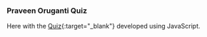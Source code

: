 ### Praveen Oruganti Quiz

Here with the [Quiz](https://praveenorugantitech.github.io/praveenorugantitech-javascript/0_Projects/praveenorugantitech-quiz){:target="_blank"} developed using JavaScript.


